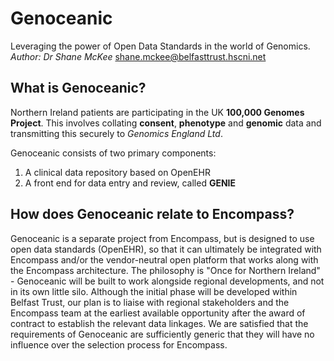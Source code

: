 # Genoceanic
Leveraging the power of Open Data Standards in the world of Genomics.
*Author: Dr Shane McKee* shane.mckee@belfasttrust.hscni.net

## What is Genoceanic?
Northern Ireland patients are participating in the UK **100,000 Genomes Project**. This involves collating **consent**, **phenotype** and **genomic** data and transmitting this securely to *Genomics England Ltd*.

Genoceanic consists of two primary components:

1. A clinical data repository based on OpenEHR
1. A front end for data entry and review, called **GENIE**

## How does Genoceanic relate to Encompass?
Genoceanic is a separate project from Encompass, but is designed to use open data standards (OpenEHR), so that it can ultimately be integrated with Encompass and/or the vendor-neutral open platform that works along with the Encompass architecture. The philosophy is "Once for Northern Ireland" - Genoceanic will be built to work alongside regional developments, and not in its own little silo. Although the initial phase will be developed within Belfast Trust, our plan is to liaise with regional stakeholders and the Encompass team at the earliest available opportunity after the award of contract to establish the relevant data linkages. We are satisfied that the requirements of Genoceanic are sufficiently generic that they will have no influence over the selection process for Encompass.
